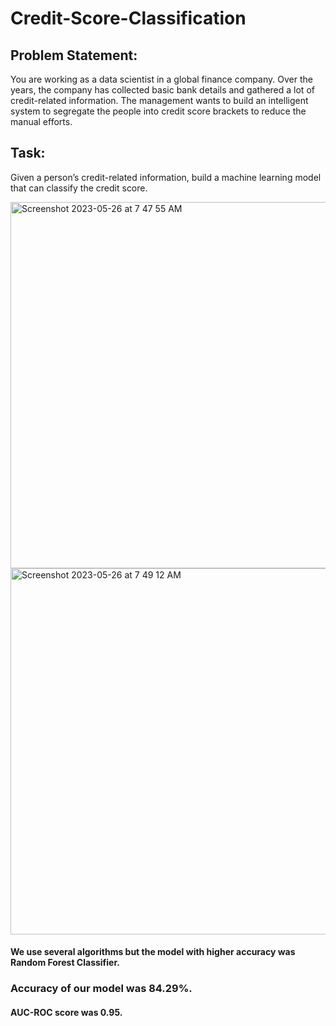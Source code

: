 # Credit-Score-Classification
## Problem Statement:

You are working as a data scientist in a global finance company. Over the years, the company has collected basic bank details and gathered a lot of credit-related information. The management wants to build an intelligent system to segregate the people into credit score brackets to reduce the manual efforts.

## Task:

Given a person’s credit-related information, build a machine learning model that can classify the credit score.

<img width="586" alt="Screenshot 2023-05-26 at 7 47 55 AM" src="https://github.com/dipanshu-choudhary/Credit-Score-Classification/assets/82944768/415756ab-3596-4a8c-8c12-5a6fd797db7b">


<img width="586" alt="Screenshot 2023-05-26 at 7 49 12 AM" src="https://github.com/dipanshu-choudhary/Credit-Score-Classification/assets/82944768/7ceaecd6-4138-40f9-9165-4d4d6d8e2564">

#### We use several algorithms but the model with higher accuracy was Random Forest Classifier.
### Accuracy of our model was 84.29%.
#### AUC-ROC score was 0.95.
